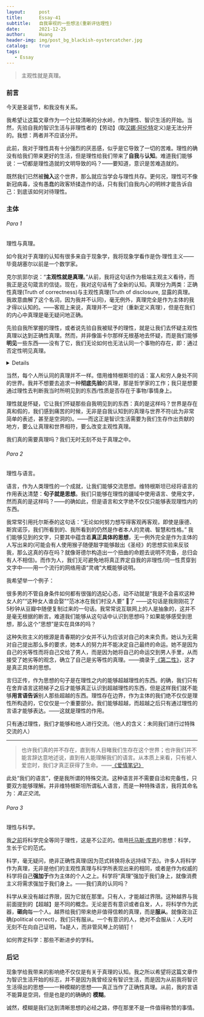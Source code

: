```yaml
---
layout:     post
title:      Essay-41
subtitle:   自我审视的一些想法(重新评估理性)
date:       2021-12-25
author:     Huang
header-img: img/post_bg_blackish-oystercatcher.jpg
catalog:    true
tags:
   - Essay
---
```


> 主观性就是真理。

### 前言

今天是圣诞节，和我没有关系。

我希望让这篇文章作为一个比较清晰的分水岭，作为理性、智识生活的开始。当然，先验自我的智识生活与非理性者的【劳动】(取[汉娜·阿伦特](https://zh.wikipedia.org/wiki/%E6%B1%89%E5%A8%9C%C2%B7%E9%98%BF%E4%BC%A6%E7%89%B9)定义)是无法分开的。我想：两者并不应该分开。

此前，我对于理性具有十分强烈的厌恶感，似乎是它导致了一切的苦难。理性的确没有给我们带来更好的生活，但是理性给我们带来了**自我**与**认知**。难道我们能够说：一切都是理性造就的文明导致的吗？——要知道，意识是苦难造就的。

既然我们已然被**抛入**这个世界，那么就应当学会与理性共存。更何况，理性可不像新冠病毒，没有愚蠢的政客矫揉造作的话，只有我们自我内心的明辨才能告诉自己：到底该如何对待理性。

### 主体

###### Para 1

理性与真理。

如今我对于真理的认知有很多来自于现象学，我将现象学看作是伪·理性主义——毕竟胡塞尔以前是一个数学家。

克尔凯郭尔说：“**主观性就是真理**。”从前，我将这句话作为极端主观主义看待，而我正是这句箴言的信徒。现在，我对这句话有了全新的认知。真理分为两类：正确性真理(Truth of correctness)与主观性真理(Truth of disclosure, 显露的真理。我故意曲解了这个名词，因为我并不认同)，毫无例外，真理完全是作为主体的我才得以认知的。——客观上来说，真理并不一定对（重新定义真理），但是在我们的内心中真理是毫无疑问地正确。

先验自我所掌握的理性，或者说先验自我被赋予的理性，就是让我们去怀疑主观性真理以达到正确性真理。然而，并非像笛卡尔那样无根基地去怀疑，而是我们能够**明见**一些东西——没有了它，我们无论如何也无法认同一个事物的存在，即：通过否定性明见真理。

<details>此处提到笛卡尔，并非污蔑。笛卡尔怀疑一切，他感到非常痛苦，只有“我思故我在”才能给他带来一丝实在。我们知道：存在先于本质，也先于思考。</details>

当然，每个人所认同的真理并不一样。借用维特根斯坦的话：富人和穷人身处不同的世界。我并不想要去追求一种**彻底先验**的真理，那是哲学家的工作；我只是想要通过理性去判断我当时所明见到的东西/性质是否存在于事物/事情身上。

理性就是怀疑，它让我们怀疑那些自我明见到的东西：真的是这样吗？世界是存在真和假的，我们感到痛苦的时候，无非是自我认知到的真理与世界不符(此为非常简单的表述，甚至是空洞的)。——而这正是智识生活需要为我们生存作出贡献的地方，要么让真理和世界相符，要么改变主观性真理。

我们真的需要真理吗？我们无时无刻不处于真理之中。

###### Para 2

理性与语言。

语言，作为人类理性的一个成就，让我们能够交流思想。维特根斯坦已经将语言的作用表达清楚：**句子就是思想**。我们只能够在理性的疆域中使用语言、使用文字，然而真的是这样吗？——的确如此，但是语言和文字绝不仅仅只能够表现理性内的东西。

我常常引用托尔斯泰的这句话：“无论如何努力想写得客观再客观，即使是康德、斯宾诺莎，我们所看到的、我所看到的仍然是作者本人的灵魂、智慧和性格。” 我们能够见到的文字，只要其中蕴含着**真正具体的思想**，无一例外完全是作为主体的人写出来的(可能会有人使用猴子随便敲字能够敲出《圣经》的思想实验来反驳我，那么这真的存在吗？就像哥德尔构造出一个扭曲的命题去说明不完备，总归会有人不相信)。而作为人，我们无可避免地将真正界定自我的非理性/同一性贯穿到文字中——用一个流行的网络用语“灵魂”大概能够说明。

我希望举一个例子：

很多男的不管自身条件如何都有很强的选妃心态，动不动就是“我是不会喜欢这种女人的”“这种女人谁会娶”“范冰冰在我们村没人要”   🤮了  ——这句话是我刚刚花了5秒钟从豆瓣中随便复制过来的一句话。我常常说互联网上的人是抽象的，这并不是毫无根据的断言。难道我们能够从这句话中认识到思想吗？如果能够感受到思想，那么这个“思想”是实在具体的吗？

这种失败主义的根源是青春期的少女并不认为应该对自己的未来负责。她认为无需对自己提出那么多的要求，她本人的努力并不能决定自己最终的命运。她不是因为自己的劣等性而将自己交给了男人，而是因为她将自己的命运交到男人手里，从而接受了她劣等的观念，确立了自己是劣等性的真理。——摘录于[《第二性》](https://book.douban.com/subject/25822104/)，这才是真正具体的思想。

言归正传，作为思想的句子是在理性之内的能够超越理性的东西。的确，我们只有在舍弃语言这把梯子之后才能够真正认识到超越理性的东西，但是这样我们就不能够**用言语告诉**别人那些超越的东西。理性存在边界，作为主体的我们绝不仅仅是理性所构造的，它仅仅是一个重要部分。我们能够超越，而超越之后只有通过理性的言语才能够表达。——这就是理性的作用。

只有通过理性，我们才能够和他人进行交流。（他人的含义：未同我们进行过特殊交流的人）

---

> 也许我们真的并不存在，直到有人目睹我们生存在这个世界；也许我们并不能言辞达意地述说，直到有人能理解我们的语言。从本质上来看，只有被人爱恋时，我们才真正获得了生命。——[《爱情笔记》](https://xn--29s704loyd.com/2021/06/04/Essays-in-Love/)

此处“我们的语言”，便是我所谓的特殊交流。这种语言并不需要自洽和完备性，只要双方能够理解。并非维特根斯坦所谓私人语言，而是一种特殊语言，我将其命名为：*真正交流*。

###### Para 3

理性与科学。

我[之前](https://xn--29s704loyd.com/2021/08/26/Essay-27/)将科学完全等同于理性，这是不公正的。借用[托马斯·库恩](https://book.douban.com/subject/20376550/)的思想：科学，生长于它的范式。

科学，毫无疑问，绝非正确性真理(因为范式转换将永远持续下去)。许多人将科学作为真理，无非是他们的主观性真理与科学所表现出来的相同，或者是作为权威的科学将自己**强加于**作为主体的个人之上。科学将“真理”强加于我们身上，就像消费主义将需求强加于我们身上。——我们真的认同吗？

科学从来没有越过界限，因为它就在那里。只有人，才能越过界限。这种越界与我前面提到的【超越】是不同的概念。无论是否有意识或者自发，人，将科学作为武器，**砸向**每一个人。越界给我们带来绝非值得信赖的真理，而是**服从**。就像政治正确(political correct)，我们只有服从。一个有意识的人，绝对不会服从：人无时无刻不在向自己证明，Ta是人，而非管风琴上的销钉！

如何界定科学：那些不断进步的学科。

### 后记

现象学给我带来的影响绝不仅仅是有关于真理的认知。我之所以希望将这篇文章作为智识生活开始的标志，并不是因为我曾经没有智识生活，而是因为从前我将智识生活得出的思想——一种模糊的思想——真正当作了正确性真理。从前，我的言语不能算是空洞，但是也是的的确确的 **模糊**。

诚然，模糊是我们达到清晰思想的必经之路，停在那里不是一件值得称赞的事情。
